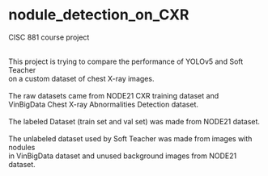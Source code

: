 # nodule_detection_on_CXR
CISC 881 course project

<br>This project is trying to compare the performance of YOLOv5 and Soft Teacher 
<br>on a custom dataset of chest X-ray images.
<br><br>The raw datasets came from  NODE21 CXR training dataset and
<br>VinBigData Chest X-ray Abnormalities Detection dataset.
<br><br>The labeled Dataset (train set and val set) was made from NODE21 dataset. 
<br><br>The unlabeled dataset used by Soft Teacher was made from images with nodules 
<br>in VinBigData dataset and unused background images from NODE21 dataset.
